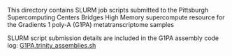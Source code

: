 This directory contains SLURM job scripts submitted to the Pittsburgh Supercomputing Centers Bridges High Memory supercompute resource for the Gradients 1 poly-A (G1PA) metatranscriptome samples

SLURM script submission details are included in the G1PA assembly code log:
[G1PA.trinity_assemblies.sh](https://github.com/armbrustlab/NPac_euk_gene_catalog/blob/main/scripts/G1PA.trinity_assemblies.sh)
